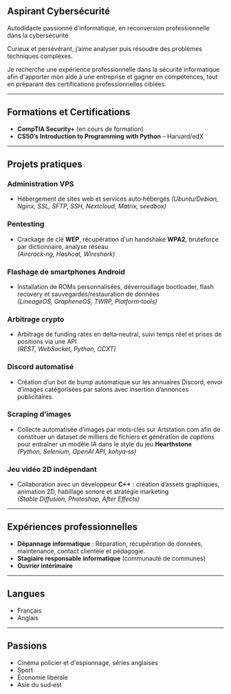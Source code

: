 
## Aspirant Cybersécurité

Autodidacte passionné d’informatique, en reconversion professionnelle dans la cybersécurité.  

Curieux et persévérant, j’aime analyser puis résoudre des problèmes techniques complexes.  

Je recherche une expérience professionnelle dans la sécurité informatique afin d'apporter mon aide à une entreprise et gagner en compétences, tout en préparant des certifications professionnelles ciblées.

---

## Formations et Certifications
- **CompTIA Security+** (en cours de formation)  
- **CS50’s Introduction to Programming with Python** – Harvard/edX  

---

## Projets pratiques
### Administration VPS 
- Hébergement de sites web et services auto‑hébergés *(Ubuntu/Debian, Nginx, SSL, SFTP, SSH, Nextcloud, Matrix, seedbox)*  

### Pentesting 
- Crackage de clé **WEP**, récupération d'un handshake **WPA2**, bruteforce par dictionnaire, analyse réseau  
  *(Aircrack‑ng, Hashcat, Wireshark)*  

### Flashage de smartphones Android 
- Installation de ROMs personnalisées, déverrouillage bootloader, flash recovery et sauvegardes/restauration de données  
  *(LineageOS, GrapheneOS, TWRP, Platform‑tools)*  

### Arbitrage crypto 
- Arbitrage de funding rates en delta‑neutral, suivi temps réel et prises de positions via une API  
  *(REST, WebSocket, Python, CCXT)*  

### Discord automatisé 
- Création d’un bot de bump automatique sur les annuaires Discord, envoi d’images catégorisées par salons avec insertion d’annonces publicitaires.  

### Scraping d’images 
- Collecte automatisée d’images par mots‑clés sur Artstation.com afin de constituer un dataset de milliers de fichiers et génération de *captions* pour entraîner un modèle IA dans le style du jeu **Hearthstone**  
  *(Python, Selenium, OpenAI API, kohya‑ss)*  

### Jeu vidéo 2D indépendant 
- Collaboration avec un développeur **C++** : création d’assets graphiques, animation 2D, habillage sonore et stratégie marketing  
  *(Stable Diffusion, Photoshop, After Effects)*  

---

## Expériences professionnelles
- **Dépannage informatique** : Réparation, récupération de données, maintenance, contact clientèle et pédagogie.  
- **Stagiaire responsable informatique** (communauté de communes)  
- **Ouvrier intérimaire**  

---

## Langues
- Français  
- Anglais  

---

## Passions
- Cinéma policier et d'espionnage, séries anglaises  
- Sport  
- Économie libérale  
- Asie du sud‑est  
